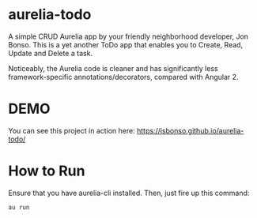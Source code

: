 # aurelia-todo
A simple CRUD Aurelia app by your friendly neighborhood developer, Jon Bonso. 
This is a yet another ToDo app that enables you to Create, Read, Update and
Delete a task. 

Noticeably, the Aurelia code is cleaner and has significantly less framework-specific annotations/decorators, 
compared with Angular 2. 

# DEMO
You can see this project in action here: 
https://jsbonso.github.io/aurelia-todo/

# How to Run
Ensure that you have aurelia-cli installed. 
Then, just fire up this command:

 `au run`